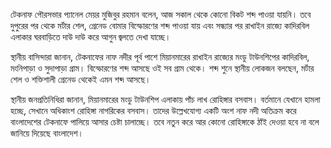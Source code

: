 টেকনাফ পৌরসভার প্যানেল মেয়র মুজিবুর রহমান বলেন, আজ সকাল থেকে কোনো বিকট শব্দ পাওয়া যায়নি। তবে দুপুরের পর থেকে মর্টার শেল, গ্রেনেড বোমার বিস্ফোরণের শব্দ পাওয়া যায় এবং সন্ধ্যার পর রাখাইন রাজ্যে কাদিরবিল এলাকার ঘরবাড়িতে দাউ দাউ করে আগুন জ্বলতে দেখা যাচ্ছে।

স্থানীয় বাসিন্দারা জানান, টেকনাফের নাফ নদীর পূর্ব পাশে মিয়ানমারের রাখাইন রাজ্যের মংডু টাউনশিপের কাদিরবিল, মংনিপাড়া ও সুদাপাড়া গ্রাম। বিস্ফোরণের শব্দ আসছে ওই সব গ্রাম থেকে। শব্দ শুনে স্থানীয় লোকজন বলছেন, মর্টার শেল ও শক্তিশালী গ্রেনেড থেকেই এমন শব্দ আসছে।

স্থানীয় জনপ্রতিনিধিরা জানান, মিয়ানমারের মংডু টাউনশিপ এলাকায় পাঁচ লাখ রোহিঙ্গার বসবাস। বর্তমানে যেখানে হামলা হচ্ছে, সেখানে অধিকাংশ রোহিঙ্গা নাগরিকের বসবাস। তাদের উল্লেখযোগ্য একটি অংশ নাফ নদী অতিক্রম করে বাংলাদেশের টেকনাফে পালিয়ে আসার চেষ্টা চালাচ্ছে। তবে নতুন করে আর কোনো রোহিঙ্গাকে ঠাঁই দেওয়া হবে না বলে জানিয়ে দিয়েছে বাংলাদেশ।
